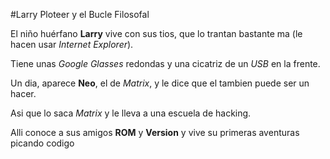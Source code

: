 #Larry Ploteer y el Bucle Filosofal

El niño huérfano **Larry** vive con sus tios, que lo trantan bastante ma (le hacen usar *Internet Explorer*).

Tiene unas *Google Glasses* redondas y una cicatriz de un *USB* en la frente.

Un dia, aparece **Neo**, el de *Matrix*, y le dice que el tambien puede ser un hacer.

Asi que lo saca *Matrix* y le lleva a una escuela de hacking.

Alli conoce a sus amigos **ROM** y **Version** y vive su primeras aventuras picando codigo
